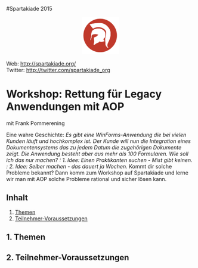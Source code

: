 #Spartakiade 2015
<p align="center"><img src="images/logo_spartakiade.png" width=100/></p>

Web: http://spartakiade.org/  
Twitter: http://twitter.com/spartakiade_org

# Workshop: Rettung für Legacy Anwendungen mit AOP
mit Frank Pommerening

Eine wahre Geschichte:
<i>
Es gibt eine WinForms-Anwendung die bei vielen Kunden läuft und hochkomplex ist. Der Kunde will nun die Integration eines Dokumentensystems das zu jedem Datum die zugehörigen Dokumente zeigt. Die Anwendung besteht aber aus mehr als 100 Formularen.
Wie soll ich das nur machen? 
: 1. Idee: Einen Praktikanten suchen - Mist gibt keinen.
: 2. Idee: Selber machen - das dauert ja Wochen.
</i>
Kommt dir solche Probleme bekannt? Dann komm zum Workshop auf Spartakiade und lerne wir man mit AOP solche Probleme rational und sicher lösen kann.

## Inhalt
1. [Themen](#themen)
2. [Teilnehmer-Voraussetzungen](#voraussetzungen)

<a name="themen"></a>
## 1. Themen


<a name="voraussetzungen"></a>
## 2. Teilnehmer-Voraussetzungen


